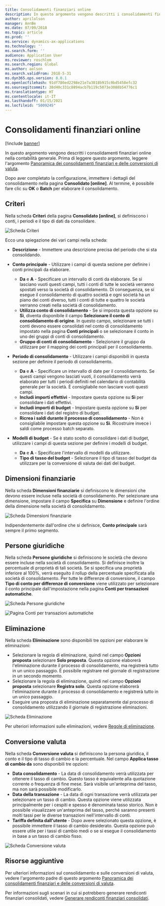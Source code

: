 ```yaml
---
title: Consolidamenti finanziari online
description: In questo argomento vengono descritti i consolidamenti finanziari online nella contabilità generale.
author: aprilolson
manager: AnnBe
ms.date: 07/09/2018
ms.topic: article
ms.prod: ''
ms.service: dynamics-ax-applications
ms.technology: ''
ms.search.form: ''
audience: Application User
ms.reviewer: roschlom
ms.search.region: Global
ms.author: aolson
ms.search.validFrom: 2018-5-31
ms.dyn365.ops.version: 8.0.1
ms.openlocfilehash: 91df786ed2298e21e7a3018b915c9bd5458efc32
ms.sourcegitcommit: 38d40c331c8894acb7b119c5073e3088b54776c1
ms.translationtype: HT
ms.contentlocale: it-IT
ms.lasthandoff: 01/15/2021
ms.locfileid: "5009245"
---
```

# <a name="online-financial-consolidations"></a>Consolidamenti finanziari online

[!include [banner](../includes/banner.md)]

In questo argomento vengono descritti i consolidamenti finanziari online nella contabilità generale. Prima di leggere questo argomento, leggere l'argomento [Panoramica dei consolidamenti finanziari e delle conversioni di valuta](financial-consolidations-currency-translation.md).

Dopo aver completato la configurazione, immettere i dettagli del consolidamento nella pagina **Consolidato [online]**. Al termine, è possibile fare clic su **OK** o **Batch** per elaborare il consolidamento.

## <a name="criteria"></a>Criteri
Nella scheda **Criteri** della pagina **Consolidato [online]**, si definiscono i conti, i periodi e il tipo di dati da consolidare.

![Scheda Criteri](./media/criteria-consolidate-online.png "Scheda Criteri")

Ecco una spiegazione dei vari campi nella scheda:

- **Descrizione** - Immettere una descrizione precisa del periodo che si sta consolidando.
- **Conto principale** - Utilizzare i campi di questa sezione per definire i conti principali da elaborare.

    - **Da** e **A** - Specificare un intervallo di conti da elaborare. Se si lasciano vuoti questi campi, tutti i conti di tutte le società verranno spostati verso la società di consolidamento. Di conseguenza, se si esegue il consolidamento di quattro società e ogni società ha un piano dei conti diverso, tutti i conti di tutte e quattro le società verranno creati nella società di consolidamento.
    - **Utilizza conto di consolidamento** - Se si imposta questa opzione su **Sì**, diventa disponibile il campo **Selezionare il conto di consolidamento di origine**. In questo campo, selezionare se tutti i conti devono essere consolidati nel conto di consolidamento impostato nella pagina **Conti principali** o se selezionare il conto in uno dei gruppi di conti di consolidamento.
    - **Gruppo di conti di consolidamento** - Selezionare il gruppo da utilizzare per il mapping dei conti principali per il consolidamento.

- **Periodo di consolidamento** - Utilizzare i campi disponibili in questa sezione per definire il periodo di consolidamento.

    - **Da** e **A** - Specificare un intervallo di date per il consolidamento. Se questi campi vengono lasciati vuoti, il consolidamento verrà elaborato per tutti i periodi definiti nel calendario di contabilità generale per la società. È consigliabile non lasciare vuoti questi campi.
    - **Includi importi effettivi** - Impostare questa opzione su **Sì** per consolidare i dati effettivi.
    - **Includi importi di budget** - Impostare questa opzione su **Sì** per consolidare i dati del registro di budget.
    - **Ricrea i saldi durante il processo di consolidamento** - Non è consigliabile impostare questa opzione su **Sì**. Ricostruire invece i saldi come processo batch separato.

- **Modelli di budget** - Se è stato scelto di consolidare i dati di budget, utilizzare i campi di questa sezione per definire i modelli di budget.

    - **Da** e **A** - Specificare l'intervallo di modelli da utilizzare.
    - **Tipo di tasso del budget** - Selezionare il tipo di tasso del budget da utilizzare per la conversione di valuta dei dati del budget.

## <a name="financial-dimensions"></a>Dimensioni finanziarie
Nella scheda **Dimensioni finanziarie** si definiscono le dimensioni che devono essere incluse nella società di consolidamento. Per selezionare una dimensione, impostare il campo **Specifica** su **Dimensione** e definire l'ordine della dimensione nella società di consolidamento.

![Scheda Dimensioni finanziarie](./media/financial-dimensions-cons.png "Scheda Dimensioni finanziarie")

Indipendentemente dall'ordine che si definisce, **Conto principale** sarà sempre il primo segmento.

## <a name="legal-entities"></a>Persone giuridiche
Nella scheda **Persone giuridiche** si definiscono le società che devono essere incluse nella società di consolidamento. Si definisce inoltre la percentuale di proprietà di tali società. Se si specifica una proprietà inferiore al 100%, verrà eseguito il rollup della percentuale specificata alla società di consolidamento. Per tutte le differenze di conversione, il campo **Tipo di conto per differenze di conversione** viene utilizzato per selezionare il conto principale dall'impostazione nella pagina **Conti per transazioni automatiche**.

![Scheda Persone giuridiche](./media/legal-entities-cons.png "Scheda Persone giuridiche")

![Pagina Conti per transazioni automatiche](./media/accounts-for-automatic-cons.png "Pagina Conti per transazioni automatiche")

## <a name="elimination"></a>Eliminazione
Nella scheda **Eliminazione** sono disponibili tre opzioni per elaborare le eliminazioni:

- Selezionare la regola di eliminazione, quindi nel campo **Opzioni proposta** selezionare **Solo proposta**. Questa opzione elaborerà l'eliminazione durante il processo di consolidamento, ma registrerà tutto in un unico passaggio. È possibile registrare nel giornale di registrazione in un secondo momento.
- Selezionare la regola di eliminazione, quindi nel campo **Opzioni proposta** selezionare **Registra solo**. Questa opzione elaborerà l'eliminazione durante il processo di consolidamento e registrerà tutto in un unico passaggio.
- Eseguire una proposta di eliminazione separatamente dal processo di consolidamento utilizzando il giornale di registrazione eliminazioni.

![Scheda Eliminazione](./media/elimination-cons-onl.png "Scheda Eliminazione")

Per ulteriori informazioni sulle eliminazioni, vedere [Regole di eliminazione](./elimination-rules.md).

## <a name="currency-translation"></a>Conversione valuta
Nella scheda **Conversione valuta** si definiscono la persona giuridica, il conto e il tipo di tasso di cambio e la percentuale. Nel campo **Applica tasso di cambio da** sono disponibili tre opzioni:

- **Data consolidamento** - La data di consolidamento verrà utilizzata per ottenere il tasso di cambio. Questo tasso è equivalente alla quotazione corrente o frequenza di fine mese. Sarà visibile un'anteprima del tasso, ma non sarà possibile modificarlo.
- **Data della transazione** - La data di ogni transazione verrà utilizzata per selezionare un tasso di cambio. Questa opzione viene utilizzata principalmente per i cespiti e spesso è denominata tasso storico. Non è possibile visualizzare un'anteprima del tasso, perché saranno presenti molti tassi per le diverse transazioni nell'intervallo di conti.
- **Tariffa definita dall'utente** - Dopo avere selezionato questa opzione, è possibile immettere il tasso di cambio desiderato. Questa opzione può essere utile per i tassi di cambio medi o se si esegue il consolidamento in base a un tasso di cambio fisso.

![Scheda Conversione valuta](./media/currency-translation-cons-online.png "Scheda Conversione valuta")

## <a name="additional-resources"></a>Risorse aggiuntive

Per ulteriori informazioni sul consolidamento e sulle conversioni di valuta, vedere l'argomento padre di questo argomento [Panoramica dei consolidamenti finanziari e delle conversioni di valuta](./financial-consolidations-currency-translation.md).

Per informazioni sugli scenari in cui si potrebbero generare rendiconti finanziari consolidati, vedere [Generare rendiconti finanziari consolidati](./generating-consolidated-financial-statements.md).
